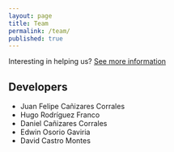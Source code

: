 ```yaml
---
layout: page
title: Team
permalink: /team/
published: true
---
```


Interesting in helping us? [See more information](contribute.md)

## Developers

* Juan Felipe Cañizares Corrales
* Hugo Rodríguez Franco
* Daniel Cañizares Corrales
* Edwin Osorio Gaviria
* David Castro Montes